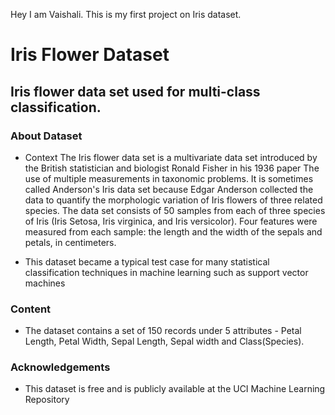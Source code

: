 Hey I am Vaishali. This is my first project on Iris dataset.

# Iris Flower Dataset
## Iris flower data set used for multi-class classification.

### About Dataset
- Context
    The Iris flower data set is a multivariate data set introduced by the British statistician and biologist Ronald Fisher in his 1936 paper The use of multiple measurements in taxonomic problems. It is sometimes called Anderson's Iris data set because Edgar Anderson collected the data to quantify the morphologic variation of Iris flowers of three related species. The data set consists of 50 samples from each of three species of Iris (Iris Setosa, Iris virginica, and Iris versicolor). Four features were measured from each sample: the length and the width of the sepals and petals, in centimeters.

- This dataset became a typical test case for many statistical classification techniques in machine learning such as support vector machines

### Content
- The dataset contains a set of 150 records under 5 attributes - Petal Length, Petal Width, Sepal Length, Sepal width and Class(Species).

### Acknowledgements
- This dataset is free and is publicly available at the UCI Machine Learning Repository